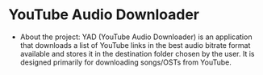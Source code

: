 # YouTube Audio Downloader
  
* About the project:
  YAD (YouTube Audio Downloader) is an application that downloads a list of YouTube links in the best audio bitrate 
  format available and stores it in the destination folder chosen by the user. It is designed primarily for downloading
  songs/OSTs from YouTube. 

